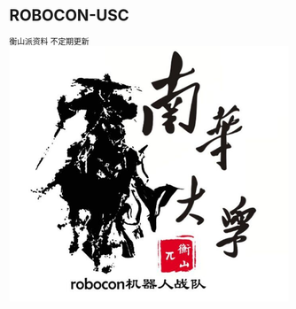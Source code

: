 # ROBOCON-USC
衡山派资料  不定期更新  
![](https://github.com/LI474525323/ROBOCON-USC/blob/master/QQ图片20200718225512.jpg) 
